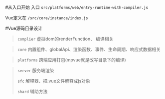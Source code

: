 #从入口开始
入口 	`src/platforms/web/entry-runtime-with-compiler.js`

Vue定义在 `/src/core/instance/index.js`

#Vue源码目录设计
> `complier`
> 虚拟dom的renderFunction、 编译相关

>`core`
>内置组件、globalApi、渲染函数、事件、生命周期、响应式数据相关

>`platforms`
>跨端应用打包(mpvue就是改写目录下的编译)

>`server`
>服务端渲染
>
>`sfc`
>解释器、把.vue文件解释成js对象
>
>`shard`
>辅助方法